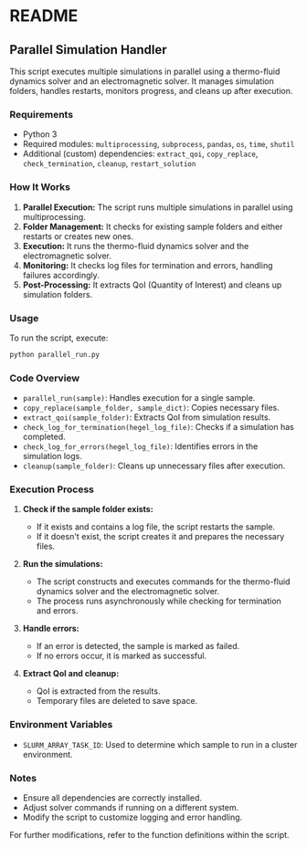 # README

## Parallel Simulation Handler

This script executes multiple simulations in parallel using a thermo-fluid dynamics solver and an electromagnetic solver. It manages simulation folders, handles restarts, monitors progress, and cleans up after execution.

### Requirements
- Python 3
- Required modules: `multiprocessing`, `subprocess`, `pandas`, `os`, `time`, `shutil`
- Additional (custom) dependencies: `extract_qoi`, `copy_replace`, `check_termination`, `cleanup`, `restart_solution`

### How It Works
1. **Parallel Execution:** The script runs multiple simulations in parallel using multiprocessing.
2. **Folder Management:** It checks for existing sample folders and either restarts or creates new ones.
3. **Execution:** It runs the thermo-fluid dynamics solver and the electromagnetic solver.
4. **Monitoring:** It checks log files for termination and errors, handling failures accordingly.
5. **Post-Processing:** It extracts QoI (Quantity of Interest) and cleans up simulation folders.

### Usage
To run the script, execute:
```bash
python parallel_run.py
```

### Code Overview
- `parallel_run(sample)`: Handles execution for a single sample.
- `copy_replace(sample_folder, sample_dict)`: Copies necessary files.
- `extract_qoi(sample_folder)`: Extracts QoI from simulation results.
- `check_log_for_termination(hegel_log_file)`: Checks if a simulation has completed.
- `check_log_for_errors(hegel_log_file)`: Identifies errors in the simulation logs.
- `cleanup(sample_folder)`: Cleans up unnecessary files after execution.

### Execution Process
1. **Check if the sample folder exists:**
   - If it exists and contains a log file, the script restarts the sample.
   - If it doesn't exist, the script creates it and prepares the necessary files.

2. **Run the simulations:**
   - The script constructs and executes commands for the thermo-fluid dynamics solver and the electromagnetic solver.
   - The process runs asynchronously while checking for termination and errors.

3. **Handle errors:**
   - If an error is detected, the sample is marked as failed.
   - If no errors occur, it is marked as successful.

4. **Extract QoI and cleanup:**
   - QoI is extracted from the results.
   - Temporary files are deleted to save space.

### Environment Variables
- `SLURM_ARRAY_TASK_ID`: Used to determine which sample to run in a cluster environment.

### Notes
- Ensure all dependencies are correctly installed.
- Adjust solver commands if running on a different system.
- Modify the script to customize logging and error handling.

For further modifications, refer to the function definitions within the script.

